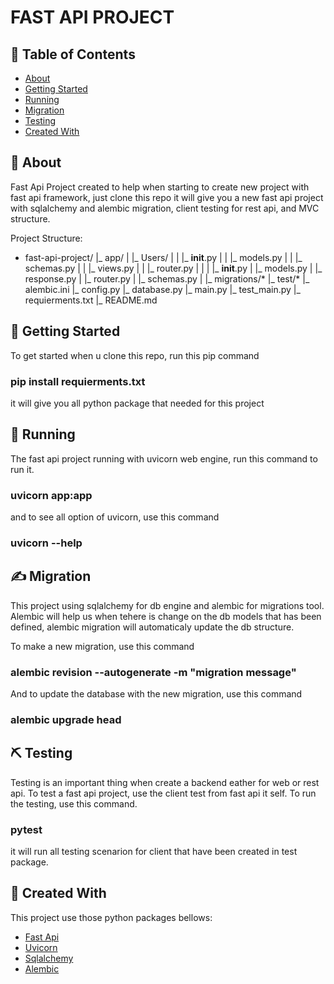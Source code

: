 # FAST API PROJECT

## 📝 Table of Contents

- [About](#about)
- [Getting Started](#getting_started)
- [Running](#running)
- [Migration](#migration)
- [Testing](#testing)
- [Created With](#created)

## 🧐 About <a name = "about"></a>

Fast Api Project created to help when starting to create new project with fast api framework, just clone this repo it will give you
a new fast api project with sqlalchemy and alembic migration, client testing for rest api, and MVC structure.

Project Structure:
- fast-api-project/
    |_ app/
    |    |_ Users/
    |    |       |_ __init__.py
    |    |       |_ models.py
    |    |       |_ schemas.py
    |    |       |_ views.py
    |    |       |_ router.py
    |    |
    |    |_ __init__.py
    |    |_ models.py
    |    |_ response.py
    |    |_ router.py
    |    |_ schemas.py
    |
    |_ migrations/*
    |_ test/*
    |_ alembic.ini
    |_ config.py
    |_ database.py
    |_ main.py
    |_ test_main.py
    |_ requierments.txt
    |_ README.md

## 🏁 Getting Started <a name = "getting_started"></a>

To get started when u clone this repo, run this pip command
### pip install requierments.txt
it will give you all python package that needed for this project

## 🚀 Running <a name ="running"/>

The fast api project running with uvicorn web engine, run this command to run it.
### uvicorn app:app 

and to see all option of uvicorn, use this command
### uvicorn --help

## ✍️ Migration <a name = "migration">

This project using sqlalchemy for db engine and alembic for migrations tool.
Alembic will help us when tehere is change on the db models that has been defined,
alembic migration will automaticaly update the db structure.

To make a new migration, use this command
### alembic revision --autogenerate -m "migration message"

And to update the database with the new migration, use this command
### alembic upgrade head

## ⛏️ Testing <a name="testing"/>

Testing is an important thing when create a backend eather for web or rest api. To test a fast api project,
use the client test from fast api it self. To run the testing, use this command.

### pytest
it will run all testing scenarion for client that have been created in test package.

## 🎉 Created With <a name = "created"></a>

This project use those python packages bellows:
- [Fast Api](https://fastapi.tiangolo.com/)
- [Uvicorn](https://www.uvicorn.org)
- [Sqlalchemy](https://www.sqlalchemy.org)
- [Alembic](https://alembic.sqlalchemy.org)
